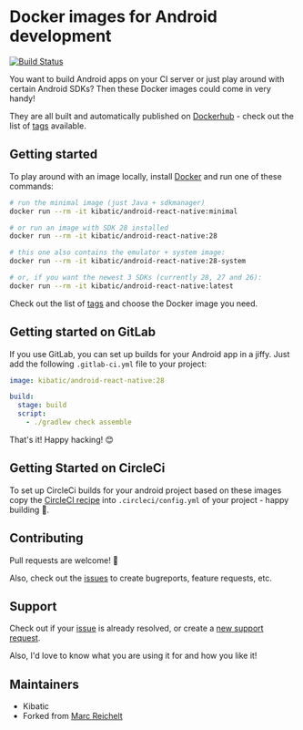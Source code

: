 # Docker images for Android development

[![Build Status](https://travis-ci.org/kibatic/docker-android-react-native.svg?branch=master)](https://travis-ci.org/kibatic/docker-android-react-native)

You want to build Android apps on your CI server or just play around with certain Android SDKs?
Then these Docker images could come in very handy!

They are all built and automatically published on [Dockerhub](https://hub.docker.com/r/kibatic/android-react-native/) -
check out the list of [tags](https://hub.docker.com/r/kibatic/android-react-native/tags/) available.

## Getting started

To play around with an image locally, install [Docker](https://www.docker.com/) and run one of these commands:

```bash
# run the minimal image (just Java + sdkmanager)
docker run --rm -it kibatic/android-react-native:minimal

# or run an image with SDK 28 installed
docker run --rm -it kibatic/android-react-native:28

# this one also contains the emulator + system image:
docker run --rm -it kibatic/android-react-native:28-system

# or, if you want the newest 3 SDKs (currently 28, 27 and 26):
docker run --rm -it kibatic/android-react-native:latest
```

Check out the list of [tags](https://hub.docker.com/r/kibatic/android-react-native/tags/) and choose the Docker image you need.

## Getting started on GitLab

If you use GitLab, you can set up builds for your Android app in a jiffy. Just add the following `.gitlab-ci.yml` file to your project:

```yaml
image: kibatic/android-react-native:28

build:
  stage: build
  script:
    - ./gradlew check assemble
```

That's it! Happy hacking! 😊

## Getting Started on CircleCi

To set up CircleCi builds for your android project based on these images copy the [CircleCI recipe](/recipes/circle-ci/config.yml) into `.circleci/config.yml` of your project - happy building 🎉.

## Contributing

Pull requests are welcome! 🎉

Also, check out the [issues](https://github.com/kibatic/docker-android-react-native/issues) to create bugreports, feature requests, etc.

## Support

Check out if your [issue](https://github.com/kibatic/docker-android-react-native/issues) is already resolved, or create a [new support request](https://github.com/kibatic/docker-android-react-native/issues/new).

Also, I'd love to know what you are using it for and how you like it!

## Maintainers

- Kibatic [](https://kibatic.com)
- Forked from [Marc Reichelt](https://github.com/mreichelt)
